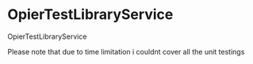 # OpierTestLibraryService
OpierTestLibraryService

Please note that due to time limitation i couldnt cover all the unit testings
